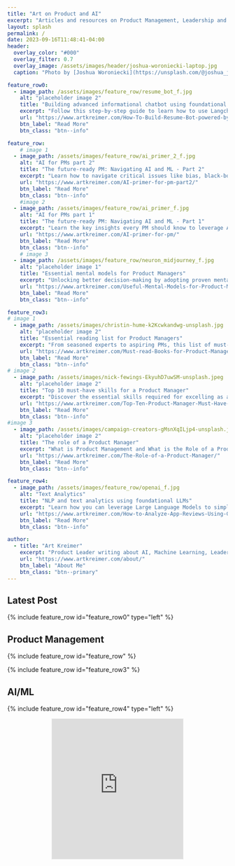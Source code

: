 ```yaml
---
title: "Art on Product and AI"
excerpt: "Articles and resources on Product Management, Leadership and Artificial Intelligence"
layout: splash
permalink: /
date: 2023-09-16T11:48:41-04:00
header:
  overlay_color: "#000"
  overlay_filter: 0.7
  overlay_image: /assets/images/header/joshua-woroniecki-laptop.jpg
  caption: "Photo by [Joshua Woroniecki](https://unsplash.com/@joshua_j_woroniecki?utm_source=unsplash&utm_medium=referral&utm_content=creditCopyText) on [**Unsplash**](https://unsplash.com/photos/lzh3hPtJz9c?utm_source=unsplash&utm_medium=referral&utm_content=creditCopyText)"

feature_row0:
  - image_path: /assets/images/feature_row/resume_bot_f.jpg
    alt: "placeholder image 2"
    title: "Building advanced informational chatbot using foundational LLM and Retrieval Augmented Generation (RAG)"
    excerpt: "Follow this step-by-step guide to learn how to use Langchain, Vector DB, GPT-3.5, and Streamlit to create an advanced informational chatbot."
    url: "https://www.artkreimer.com/How-To-Build-Resume-Bot-powered-by-llm/"
    btn_label: "Read More"
    btn_class: "btn--info"

feature_row:
    # image 1
  - image_path: /assets/images/feature_row/ai_primer_2_f.jpg
    alt: "AI for PMs part 2"
    title: "The future-ready PM: Navigating AI and ML - Part 2"
    excerpt: "Learn how to navigate critical issues like bias, black-box algorithms, and data security, while setting up for ongoing success through continuous evaluation."
    url: "https://www.artkreimer.com/AI-primer-for-pm-part2/"
    btn_label: "Read More"
    btn_class: "btn--info"
    #image 2
  - image_path: /assets/images/feature_row/ai_primer_f.jpg
    alt: "AI for PMs part 1"
    title: "The future-ready PM: Navigating AI and ML - Part 1"
    excerpt: "Learn the key insights every PM should know to leverage Artificial Intelligence and Machine Learning for gaining a competitive edge in product development."
    url: "https://www.artkreimer.com/AI-primer-for-pm/"
    btn_label: "Read More"
    btn_class: "btn--info"
    # image 3
  - image_path: /assets/images/feature_row/neuron_midjourney_f.jpg
    alt: "placeholder image 1"
    title: "Essential mental models for Product Managers"
    excerpt: "Unlocking better decision-making by adopting proven mental models. This guide unpacks the top mental frameworks that every Product Manager should know for making smarter decisions."
    url: "https://www.artkreimer.com/Useful-Mental-Models-for-Product-Managers/"
    btn_label: "Read More"
    btn_class: "btn--info"

feature_row3:
# image 1
  - image_path: /assets/images/christin-hume-k2Kcwkandwg-unsplash.jpg
    alt: "placeholder image 2"
    title: "Essential reading list for Product Managers"
    excerpt: "From seasoned experts to aspiring PMs, this list of must-read books covers all the bases. Discover the reads that will sharpen your skills and mindset."
    url: "https://www.artkreimer.com/Must-read-Books-for-Product-Managers/"
    btn_label: "Read More"
    btn_class: "btn--info"
# image 2
  - image_path: /assets/images/nick-fewings-EkyuhD7uwSM-unsplash.jpeg
    alt: "placeholder image 2"
    title: "Top 10 must-have skills for a Product Manager"
    excerpt: "Discover the essential skills required for excelling as a Product Manager across various organizations."
    url: "https://www.artkreimer.com/Top-Ten-Product-Manager-Must-Have-Skills/"
    btn_label: "Read More"
    btn_class: "btn--info"
#image 3
  - image_path: /assets/images/campaign-creators-gMsnXqILjp4-unsplash.jpeg
    alt: "placeholder image 2"
    title: "The role of a Product Manager"
    excerpt: "What is Product Management and What is the Role of a Product Manager?"
    url: "https://www.artkreimer.com/The-Role-of-a-Product-Manager/"
    btn_label: "Read More"
    btn_class: "btn--info"

feature_row4:
  - image_path: /assets/images/feature_row/openai_f.jpg
    alt: "Text Analytics"
    title: "NLP and text analytics using foundational LLMs"
    excerpt: "Learn how you can leverage Large Language Models to simplify sentiment analysis, emotion detection, and topic extraction."
    url: "https://www.artkreimer.com/How-to-Analyze-App-Reviews-Using-GPT/"
    btn_label: "Read More"
    btn_class: "btn--info"

author: 
  - title: "Art Kreimer"
    excerpt: "Product Leader writing about AI, Machine Learning, Leadership and Product Management."
    url: "https://www.artkreimer.com/about/"
    btn_label: "About Me"
    btn_class: "btn--primary"
---
```


<!-- {% include feature_row id="intro" type="center" %} -->


## Latest Post

{% include feature_row id="feature_row0" type="left"  %}

## Product Management
{% include feature_row id="feature_row" %}

{% include feature_row id="feature_row3" %}


## AI/ML
{% include feature_row id="feature_row4" type="left" %}


<!-- {% include feature_row id="author" type="center" %} -->
<!-- width="480" height="320" -->
<div style="text-align: center;">
<iframe src="https://artkreimer.substack.com/embed" height="320" style="border:1px solid #EEE; background:white;" frameborder="0" scrolling="no" ></iframe>
</div>
